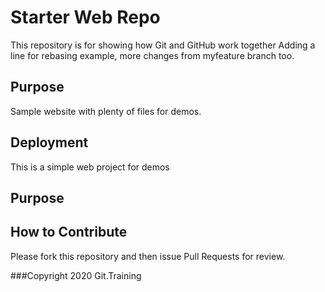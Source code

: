 # Starter Web Repo

This repository is for showing how Git and GitHub work together
Adding a line for rebasing example, more changes from myfeature branch too.

## Purpose

Sample website with plenty of files for demos.

## Deployment

This is a simple web project for demos

## Purpose

## How to Contribute

Please fork this repository and then issue Pull Requests for review.

###Copyright
2020 Git.Training
